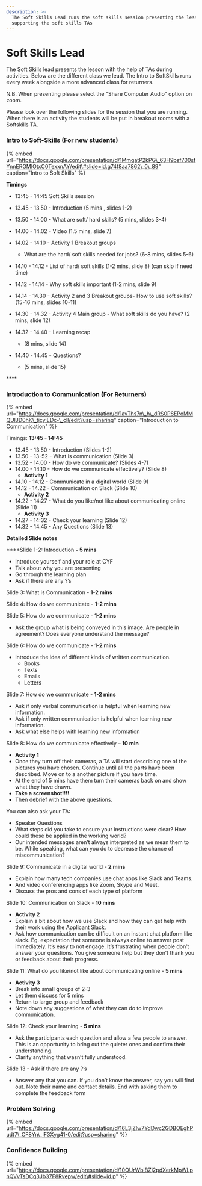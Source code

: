 ```yaml
---
description: >-
  The Soft Skills Lead runs the soft skills session presenting the lesson and
  supporting the soft skills TAs
---
```


# Soft Skills Lead

The Soft Skills lead presents the lesson with the help of TAs during activities. Below are the different class we lead. The Intro to SoftSkills runs every week alongside a more advanced class for returners.  

N.B. When presenting please select the "Share Computer Audio" option on zoom.  

Please look over the following slides for the session that you are running. When there is an activity the students will be put in breakout rooms with a Softskills TA. 

### **Intro to Soft-Skills \(For new students\)**

{% embed url="https://docs.google.com/presentation/d/1MmqatP2kPG\_63H9bsf700sfYnnERGMIOtxC0TexxnAY/edit\#slide=id.g74f8aa7862\_0\_89" caption="Intro to Soft Skills" %}

**Timings**

* 13:45 - 14:45 Soft Skills session
* 13.45 - 13.50 - Introduction \(5 mins , slides 1-2\)
* 13.50 - 14.00 - What are soft/ hard skills? \(5 mins, slides 3-4\)
* 14.00 - 14.02 - Video \(1.5 mins, slide 7\)
* 14.02 - 14.10 - Activity 1 Breakout groups 
  * What are the hard/ soft skills needed for jobs? \(6-8 mins, slides 5-6\)
* 14.10 - 14.12 - List of hard/ soft skills \(1-2 mins, slide 8\) \(can skip if need time\) 
* 14.12 - 14.14 - Why soft skills important \(1-2 mins, slide 9\)
* 14.14 - 14.30 - Activity 2 and 3 Breakout groups- How to use soft skills?  \(15-16 mins, slides 10-11\)
* 14.30 - 14.32 - Activity 4 Main group - What soft skills do you have? \(2 mins, slide 12\)
* 14.32 - 14.40 - Learning recap 
  * \(8 mins, slide 14\)
* 14.40 - 14.45 - Questions? 

  * \(5 mins, slide 15\) 

\*\*\*\*

### **Introduction to Communication \(For Returners\)**

{% embed url="https://docs.google.com/presentation/d/1avThs7n\_h\_dRS0P8EPoMMQUlJD0hK\_ticyiEDc-\_clI/edit?usp=sharing" caption="Introduction to Communication" %}

Timings: **13:45 - 14:45** 

* 13.45 - 13.50 - Introduction \(Slides 1-2\)
* 13.50 - 13-52 - What is communication \(Slide 3\)
* 13.52 - 14.00 - How do we communicate? \(Slides 4-7\) 
* 14.00 - 14.10 - How do we communicate effectively? \(Slide 8\)
  * **Activity 1**
* 14.10 - 14.12 - Communicate in a digital world \(Slide 9\)
* 14.12 - 14.22 -   Communication on Slack \(Slide 10\)
  * **Activity 2**
* 14.22 - 14:27 - What do you like/not like about communicating online \(Slide 11\)
  * **Activity 3**
* 14.27 - 14:32 - Check your learning \(Slide 12\)
* 14.32 - 14.45 - Any Questions \(Slide 13\)

**Detailed Slide notes**

****Slide 1-2: Introduction **-** **5 mins**

* Introduce yourself and your role at CYF
* Talk about why you are presenting
* Go through the learning plan
* Ask if there are any ?’s

Slide 3: What is Communication - **1-2 mins**

Slide 4: How do we communicate - **1-2 mins**

Slide 5: How do we communicate - **1-2 mins**

* Ask the group what is being conveyed in this image. Are people in agreement? Does everyone understand the message? 

Slide 6: How do we communicate -  **1-2 mins**

* Introduce the idea of different kinds of written communication.
  * Books 
  * Texts
  * Emails 
  * Letters

Slide 7: How do we communicate - **1-2 mins**

* Ask if only verbal communication is helpful when learning new information. 
* Ask if only written communication is helpful when learning new information. 
* Ask what else helps with learning new information

Slide 8: How do we communicate effectively – **10 min**

* **Activity 1**
* Once they turn off their cameras, a TA will start describing one of the pictures you have chosen. Continue until all the parts have been described. Move on to a another picture if you have time. 
* At the end of 5 mins have them turn their cameras back on and show what they have drawn. 
* **Take a screenshot!!!!**
* Then debrief with the above questions. 

You can also ask your TA: 

* Speaker Questions
* What steps did you take to ensure your instructions were clear? How could these be applied in the working world?
* Our intended messages aren’t always interpreted as we mean them to be. While speaking, what can you do to decrease the chance of miscommunication?

Slide 9: Communicate in a digital world - **2 mins**

* Explain how many tech companies use chat apps like Slack and Teams.
* And video conferencing apps like Zoom, Skype and Meet. 
* Discuss the pros and cons of each type of platform

Slide 10: Communication on Slack - **10 mins**

* **Activity 2**
* Explain a bit about how we use Slack and how they can get help with their work using the Applicant Slack. 
* Ask how communication can be difficult on an instant chat platform like slack. Eg. expectation that someone is always online to answer post immediately. It’s easy to not engage. It’s frustrating when people don’t answer your questions. You give someone help but they don’t thank you or feedback about their progress. 

Slide 11: What do you like/not like about communicating online - **5 mins**

* **Activity 3**
* Break into small groups of 2-3
* Let them discuss for 5 mins 
* Return to large group and feedback 
* Note down any suggestions of what they can do to improve communication. 

Slide 12: Check your learning - **5 mins**

* Ask the participants each question and allow a few people to answer. This is an opportunity to bring out the quieter ones and confirm their understanding. 
* Clarify anything that wasn’t fully understood.

Slide 13 - Ask if there are any ?’s

* Answer any that you can. If you don’t know the answer, say you will find out. Note their name and contact details. End with asking them to complete the feedback form

### Problem Solving

{% embed url="https://docs.google.com/presentation/d/16L3jZlw7YdDwc2GDBOEghPudt7\_CF8Yn\_IF3Xyg41-0/edit?usp=sharing" %}

### Confidence Building

{% embed url="https://docs.google.com/presentation/d/10OUrWbiBZj2pdXerkMpWLpnQVvTsDCq3Jb37F8Rvepw/edit\#slide=id.p" %}





